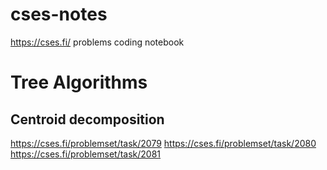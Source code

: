 # cses-notes
https://cses.fi/ problems coding notebook

# Tree Algorithms
## Centroid decomposition
https://cses.fi/problemset/task/2079
https://cses.fi/problemset/task/2080
https://cses.fi/problemset/task/2081